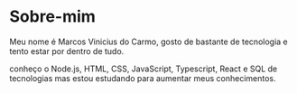 # Sobre-mim

Meu nome é Marcos Vinicius do Carmo, gosto de bastante de tecnologia e tento estar por dentro de tudo.

conheço o Node.js, HTML, CSS, JavaScript, Typescript, React e SQL de tecnologias mas estou estudando para aumentar meus conhecimentos.
